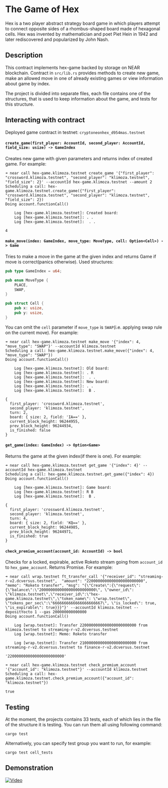The Game of Hex
===============
Hex is a two player abstract strategy board game in which players attempt to connect opposite sides of a rhombus-shaped board made of hexagonal cells. Hex was invented by mathematician and poet Piet Hein in 1942 and later rediscovered and popularized by John Nash. 

## Description
This contract implements hex-game backed by storage on NEAR blockchain.
Contract in `src/lib.rs` provides methods to create new game, make an allowed move in one of already existing games or view information about game by index.

The project is divided into separate files, each file contains one of the structures, that is used to keep information about the game, and tests for this structure.

## Interacting with contract

Deployed game contract in testnet: `cryptoneonhex_d954mas.testnet`

#### `create_game(first_player: AccountId, second_player: AccountId, field_size: usize) -> GameIndex`

Creates new game with given parameters and returns index of created game. For example:
```console
➜ near call hex-game.klimoza.testnet create_game '{"first_player": "crossword.klimoza.testnet", "second_player": "klimoza.testnet", "field_size": 2}' --accountId hex-game.klimoza.testnet --amount 2
Scheduling a call: hex-game.klimoza.testnet.create_game({"first_player": "crossword.klimoza.testnet", "second_player": "klimoza.testnet", "field_size": 2})
Doing account.functionCall()

	Log [hex-game.klimoza.testnet]: Created board:
	Log [hex-game.klimoza.testnet]: . .
	Log [hex-game.klimoza.testnet]:  . .

4
```

#### `make_move(index: GameIndex, move_type: MoveType, cell: Option<Cell>) -> Game`
Tries to make a move in the game at the given index and returns Game if move is correct(panics otherwise). Used structures:
```rust
pub type GameIndex = u64;

pub enum MoveType {
    PLACE,
    SWAP,
}

pub struct Cell {
    pub x: usize,
    pub y: usize,
}
```
You can omit the `cell` parameter if `move_type` is `SWAP`(i.e. applying swap rule on the current move). For example:
```console
➜ near call hex-game.klimoza.testnet make_move '{"index": 4, "move_type": "SWAP"}' --accountId klimoza.testnet
Scheduling a call: hex-game.klimoza.testnet.make_move({"index": 4, "move_type": "SWAP"})
Doing account.functionCall()

	Log [hex-game.klimoza.testnet]: Old board:
	Log [hex-game.klimoza.testnet]: . R
	Log [hex-game.klimoza.testnet]:  . .
	Log [hex-game.klimoza.testnet]: New board:
	Log [hex-game.klimoza.testnet]: . .
	Log [hex-game.klimoza.testnet]:  B .

{
  first_player: 'crossword.klimoza.testnet',
  second_player: 'klimoza.testnet',
  turn: 2,
  board: { size: 2, field: 'IA==' },
  current_block_height: 96244955,
  prev_block_height: 96244934,
  is_finished: false
}
```

#### `get_game(index: GameIndex) -> Option<Game>`
Returns the game at the given index(if there is one). For example:
```console
➜ near call hex-game.klimoza.testnet get_game '{"index": 4}' --accountId hex-game.klimoza.testnet
Scheduling a call: hex-game.klimoza.testnet.get_game({"index": 4})
Doing account.functionCall()

	Log [hex-game.klimoza.testnet]: Game board:
	Log [hex-game.klimoza.testnet]: R B
	Log [hex-game.klimoza.testnet]:  B .

{
  first_player: 'crossword.klimoza.testnet',
  second_player: 'klimoza.testnet',
  turn: 4,
  board: { size: 2, field: 'KQ==' },
  current_block_height: 96244985,
  prev_block_height: 96244971,
  is_finished: true
}
```

#### `check_premium_account(account_id: AccountId) -> bool`
Checks for a locked, expirable, active Roketo stream going from `account_id` to `hex_game_account`. Returns Promise. For example:
```console
➜ near call wrap.testnet ft_transfer_call '{"receiver_id": "streaming-r-v2.dcversus.testnet",  "amount": "2200000000000000000000000", "memo": "Roketo transfer", "msg": "{\"Create\":{\"request\":{\"balance\":\"2000000000000000000000000\", \"owner_id\": \"klimoza.testnet\",\"receiver_id\":\"hex-game.klimoza.testnet\",\"token_name\": \"wrap.testnet\", \"tokens_per_sec\":\"6666666666666666666667\", \"is_locked\": true, \"is_expirable\": true}}}"}' --accountId klimoza.testnet --depositYocto 1 --gas 200000000000000
Doing account.functionCall()

	Log [wrap.testnet]: Transfer 2200000000000000000000000 from klimoza.testnet to streaming-r-v2.dcversus.testnet
	Log [wrap.testnet]: Memo: Roketo transfer

	Log [wrap.testnet]: Transfer 2100000000000000000000000 from streaming-r-v2.dcversus.testnet to finance-r-v2.dcversus.testnet

'2200000000000000000000000'

➜ near call hex-game.klimoza.testnet check_premium_account '{"account_id": "klimoza.testnet"}' --accountId klimoza.testnet
Scheduling a call: hex-game.klimoza.testnet.check_premium_account({"account_id": "klimoza.testnet"})

true
```

## Testing
At the moment, the projects contains 33 tests, each of which lies in the file of the structure it is testing. You can run them all using following command:
```console
cargo test
```
Alternatively, you can specify test group you want to run, for example:
```console
cargo test cell_tests
```

## Demonstration

[![Video](https://img.youtube.com/vi/mwgUEafpeow/0.jpg)](https://youtu.be/mwgUEafpeow)
